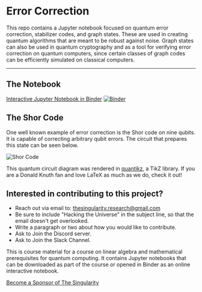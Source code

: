 # Error Correction
This repo contains a Jupyter notebook focused on quantum error correction, stabilizer codes, and graph states. These are used in creating quantum algorithms that are meant to be robust against noise. Graph states can also be used in quantum cryptography and as a tool for verifying error correction on quantum computers, since certain classes of graph codes can be efficiently simulated on classical computers. 

---

## The Notebook

[Interactive Jupyter Notebook in Binder](https://mybinder.org/v2/gh/The-Singularity-Research/error-correction/18b3d6a89bb8d7d22b9a4b179ff657e336882adc?filepath=error_correction.ipynb)
[![Binder](https://mybinder.org/badge_logo.svg)](https://mybinder.org/v2/gh/The-Singularity-Research/error-correction/master?filepath=error_correction.ipynb)


## The Shor Code

One well known example of error correction is the Shor code on nine qubits. It is capable of correcting arbitrary qubit errors. The circuit that prepares this state can be seen below. 

![Shor Code](Shor_code_v2.png)

This quantum circuit diagram was rendered in [quantikz](https://ctan.org/pkg/quantikz?lang=en), a TikZ library. If you are a Donald Knuth fan and love LaTeX as much as we do, check it out!


## Interested in contributing to this project? 
- Reach out via email to: thesingularity.research@gmail.com
- Be sure to include "Hacking the Universe" in the subject line, so that the email doesn't get overlooked. 
- Write a paragraph or two about how you would like to contribute.
- Ask to Join the Discord server. 
- Ask to Join the Slack Channel.

This is course material for a course on linear algebra and mathematical prerequisites for quantum computing. It contains Jupyter notebooks that can be downloaded as part of the course or opened in Binder as an online interactive notebook. 

[Become a Sponsor of The Singularity](https://github.com/sponsors/The-Singularity-Research)
